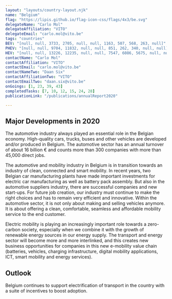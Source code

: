 ```yaml
---
layout: "layouts/country-layout.njk"
name: "Belgium"
flag: "https://lipis.github.io/flag-icon-css/flags/4x3/be.svg"
delegateName: "Carlo Mol"
delegateAffiliation: "VITO"
delegateEmail: "carlo.mol@vito.be"
tags: "countries"
BEV: "[null, null, 3733, 2705, null, null, 1163, 507, 568, 263, null]"
PHEV: "[null, null, 9704, 11832, null, null, 851, 262, 340, null, null]"
HEV: "[null, null, 13226, 12235, null, null, 7547, 6086, 5675, null, null]"
contactName: "​​​​​​Carlo Mol"
contactAffiliation: "VITO"
contactEmail: "carlo.mol@vito.be"
contactNameTwo: "​​​​​​Daan Six"
contactAffiliationTwo: "VITO"
contactEmailTwo: "daan.six@vito.be"
onGoings: [1, 23, 39, 43]
completedTasks: [7, 10, 12, 15, 24, 28]
publicationLink: "/publications/annualReport2020"

---
```

## Major Developments in 2020 
The automotive industry always played an essential role in the Belgian economy. High-quality cars, trucks, buses and other vehicles are developed and/or produced in Belgium. The automotive sector has an annual turnover of about 16 billion € and counts more than 300 companies with more than 45,000 direct jobs. 

The automotive and mobility industry in Belgium is in transition towards an industry of clean, connected and smart mobility. In recent years, two Belgian car manufacturing plants have made important investments for electric car manufacturing as well as battery pack assembly. But also in the automotive suppliers industry, there are successful companies and new start-ups. For future job creation, our industry must continue to make the right choices and has to remain very efficient and innovative. Within the automotive sector, it is not only about making and selling vehicles anymore. It is about offering a clean, comfortable, seamless and affordable mobility service to the end customer. 

Electric mobility is playing an increasingly important role towards a zero-carbon society, especially when we combine it with the growth of renewable energy sources in our energy supply. The transport and energy sector will become more and more interlinked, and this creates new business opportunities for companies in this new e-mobility value chain (batteries, vehicles, charging infrastructure, digital mobility applications, ICT, smart mobility and energy services). 

## Outlook
Belgium continues to support electrification of transport in the country with a suite of incentives to boost adoption. 

